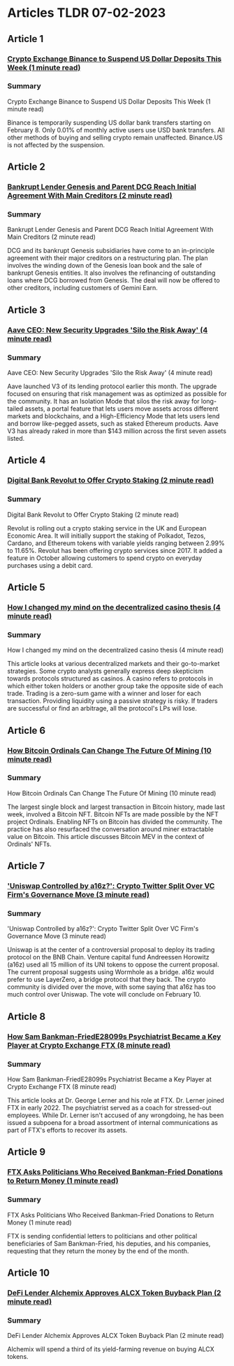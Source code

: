 # Articles TLDR  07-02-2023

## Article 1
### [Crypto Exchange Binance to Suspend US Dollar Deposits This Week (1 minute read)](https://tldr.tech)
### Summary 
 Crypto Exchange Binance to Suspend US Dollar Deposits This Week (1 minute read)

Binance is temporarily suspending US dollar bank transfers starting on February 8. Only 0.01% of monthly active users use USD bank transfers. All other methods of buying and selling crypto remain unaffected. Binance.US is not affected by the suspension.

## Article 2
### [Bankrupt Lender Genesis and Parent DCG Reach Initial Agreement With Main Creditors (2 minute read)](https://tldr.tech)
### Summary 
 Bankrupt Lender Genesis and Parent DCG Reach Initial Agreement With Main Creditors (2 minute read)

DCG and its bankrupt Genesis subsidiaries have come to an in-principle agreement with their major creditors on a restructuring plan. The plan involves the winding down of the Genesis loan book and the sale of bankrupt Genesis entities. It also involves the refinancing of outstanding loans where DCG borrowed from Genesis. The deal will now be offered to other creditors, including customers of Gemini Earn.

## Article 3
### [Aave CEO: New Security Upgrades 'Silo the Risk Away' (4 minute read)](https://tldr.tech)
### Summary 
 Aave CEO: New Security Upgrades 'Silo the Risk Away' (4 minute read)

Aave launched V3 of its lending protocol earlier this month. The upgrade focused on ensuring that risk management was as optimized as possible for the community. It has an Isolation Mode that silos the risk away for long-tailed assets, a portal feature that lets users move assets across different markets and blockchains, and a High-Efficiency Mode that lets users lend and borrow like-pegged assets, such as staked Ethereum products. Aave V3 has already raked in more than $143 million across the first seven assets listed.

## Article 4
### [Digital Bank Revolut to Offer Crypto Staking (2 minute read)](https://tldr.tech)
### Summary 
 Digital Bank Revolut to Offer Crypto Staking (2 minute read)

Revolut is rolling out a crypto staking service in the UK and European Economic Area. It will initially support the staking of Polkadot, Tezos, Cardano, and Ethereum tokens with variable yields ranging between 2.99% to 11.65%. Revolut has been offering crypto services since 2017. It added a feature in October allowing customers to spend crypto on everyday purchases using a debit card.

## Article 5
### [How I changed my mind on the decentralized casino thesis (4 minute read)](https://tldr.tech)
### Summary 
 How I changed my mind on the decentralized casino thesis (4 minute read)

This article looks at various decentralized markets and their go-to-market strategies. Some crypto analysts generally express deep skepticism towards protocols structured as casinos. A casino refers to protocols in which either token holders or another group take the opposite side of each trade. Trading is a zero-sum game with a winner and loser for each transaction. Providing liquidity using a passive strategy is risky. If traders are successful or find an arbitrage, all the protocol's LPs will lose.

## Article 6
### [How Bitcoin Ordinals Can Change The Future Of Mining (10 minute read)](https://tldr.tech)
### Summary 
 How Bitcoin Ordinals Can Change The Future Of Mining (10 minute read)

The largest single block and largest transaction in Bitcoin history, made last week, involved a Bitcoin NFT. Bitcoin NFTs are made possible by the NFT project Ordinals. Enabling NFTs on Bitcoin has divided the community. The practice has also resurfaced the conversation around miner extractable value on Bitcoin. This article discusses Bitcoin MEV in the context of Ordinals' NFTs.

## Article 7
### ['Uniswap Controlled by a16z?': Crypto Twitter Split Over VC Firm's Governance Move (3 minute read)](https://tldr.tech)
### Summary 
 'Uniswap Controlled by a16z?': Crypto Twitter Split Over VC Firm's Governance Move (3 minute read)

Uniswap is at the center of a controversial proposal to deploy its trading protocol on the BNB Chain. Venture capital fund Andreessen Horowitz (a16z) used all 15 million of its UNI tokens to oppose the current proposal. The current proposal suggests using Wormhole as a bridge. a16z would prefer to use LayerZero, a bridge protocol that they back. The crypto community is divided over the move, with some saying that a16z has too much control over Uniswap. The vote will conclude on February 10.

## Article 8
### [How Sam Bankman-FriedE28099s Psychiatrist Became a Key Player at Crypto Exchange FTX (8 minute read)](https://tldr.tech)
### Summary 
 How Sam Bankman-FriedE28099s Psychiatrist Became a Key Player at Crypto Exchange FTX (8 minute read)

This article looks at Dr. George Lerner and his role at FTX. Dr. Lerner joined FTX in early 2022. The psychiatrist served as a coach for stressed-out employees. While Dr. Lerner isn't accused of any wrongdoing, he has been issued a subpoena for a broad assortment of internal communications as part of FTX's efforts to recover its assets.

## Article 9
### [FTX Asks Politicians Who Received Bankman-Fried Donations to Return Money (1 minute read)](https://tldr.tech)
### Summary 
 FTX Asks Politicians Who Received Bankman-Fried Donations to Return Money (1 minute read)

FTX is sending confidential letters to politicians and other political beneficiaries of Sam Bankman-Fried, his deputies, and his companies, requesting that they return the money by the end of the month.

## Article 10
### [DeFi Lender Alchemix Approves ALCX Token Buyback Plan (2 minute read)](https://tldr.tech)
### Summary 
 DeFi Lender Alchemix Approves ALCX Token Buyback Plan (2 minute read)

Alchemix will spend a third of its yield-farming revenue on buying ALCX tokens.

